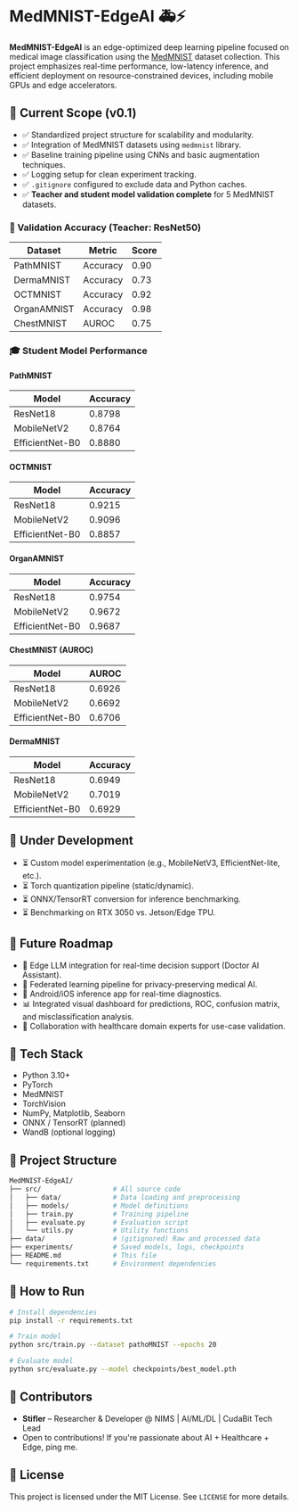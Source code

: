 # MedMNIST-EdgeAI 🚑⚡

**MedMNIST-EdgeAI** is an edge-optimized deep learning pipeline focused on medical image classification using the [MedMNIST](https://medmnist.com/) dataset collection. This project emphasizes real-time performance, low-latency inference, and efficient deployment on resource-constrained devices, including mobile GPUs and edge accelerators.

## 📌 Current Scope (v0.1)

* ✅ Standardized project structure for scalability and modularity.
* ✅ Integration of MedMNIST datasets using `medmnist` library.
* ✅ Baseline training pipeline using CNNs and basic augmentation techniques.
* ✅ Logging setup for clean experiment tracking.
* ✅ `.gitignore` configured to exclude data and Python caches.
* ✅ **Teacher and student model validation complete** for 5 MedMNIST datasets.

### 🧠 Validation Accuracy (Teacher: ResNet50)

| Dataset     | Metric   | Score |
| ----------- | -------- | ----- |
| PathMNIST   | Accuracy | 0.90  |
| DermaMNIST  | Accuracy | 0.73  |
| OCTMNIST    | Accuracy | 0.92  |
| OrganAMNIST | Accuracy | 0.98  |
| ChestMNIST  | AUROC    | 0.75  |

### 🎓 Student Model Performance

#### PathMNIST

| Model           | Accuracy |
| --------------- | -------- |
| ResNet18        | 0.8798   |
| MobileNetV2     | 0.8764   |
| EfficientNet-B0 | 0.8880   |

#### OCTMNIST

| Model           | Accuracy |
| --------------- | -------- |
| ResNet18        | 0.9215   |
| MobileNetV2     | 0.9096   |
| EfficientNet-B0 | 0.8857   |

#### OrganAMNIST

| Model           | Accuracy |
| --------------- | -------- |
| ResNet18        | 0.9754   |
| MobileNetV2     | 0.9672   |
| EfficientNet-B0 | 0.9687   |

#### ChestMNIST (AUROC)

| Model           | AUROC  |
| --------------- | ------ |
| ResNet18        | 0.6926 |
| MobileNetV2     | 0.6692 |
| EfficientNet-B0 | 0.6706 |

#### DermaMNIST

| Model           | Accuracy |
| --------------- | -------- |
| ResNet18        | 0.6949   |
| MobileNetV2     | 0.7019   |
| EfficientNet-B0 | 0.6929   |

## 🚧 Under Development

* ⏳ Custom model experimentation (e.g., MobileNetV3, EfficientNet-lite, etc.).
* ⏳ Torch quantization pipeline (static/dynamic).
* ⏳ ONNX/TensorRT conversion for inference benchmarking.
* ⏳ Benchmarking on RTX 3050 vs. Jetson/Edge TPU.

## 🔮 Future Roadmap

* 🧠 Edge LLM integration for real-time decision support (Doctor AI Assistant).
* 🚁 Federated learning pipeline for privacy-preserving medical AI.
* 📲 Android/iOS inference app for real-time diagnostics.
* 📊 Integrated visual dashboard for predictions, ROC, confusion matrix, and misclassification analysis.
* 🤝 Collaboration with healthcare domain experts for use-case validation.

## 🧱 Tech Stack

* Python 3.10+
* PyTorch
* MedMNIST
* TorchVision
* NumPy, Matplotlib, Seaborn
* ONNX / TensorRT (planned)
* WandB (optional logging)

## 📂 Project Structure

```bash
MedMNIST-EdgeAI/
├── src/                  # All source code
│   ├── data/             # Data loading and preprocessing
│   ├── models/           # Model definitions
│   ├── train.py          # Training pipeline
│   ├── evaluate.py       # Evaluation script
│   └── utils.py          # Utility functions
├── data/                 # (gitignored) Raw and processed data
├── experiments/          # Saved models, logs, checkpoints
├── README.md             # This file
└── requirements.txt      # Environment dependencies
```

## 🧪 How to Run

```bash
# Install dependencies
pip install -r requirements.txt

# Train model
python src/train.py --dataset pathoMNIST --epochs 20

# Evaluate model
python src/evaluate.py --model checkpoints/best_model.pth
```

## 🤝 Contributors

* **Stifler** – Researcher & Developer @ NIMS | AI/ML/DL | CudaBit Tech Lead
* Open to contributions! If you're passionate about AI + Healthcare + Edge, ping me.

## 📜 License

This project is licensed under the MIT License. See `LICENSE` for more details.

